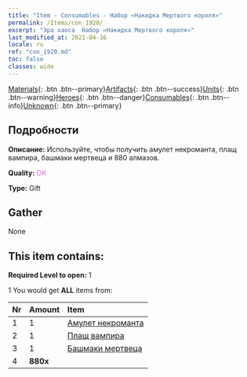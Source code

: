 ```yaml
---
title: "Item - Consumables - Набор «Накидка Мертвого короля»"
permalink: /Items/con_1920/
excerpt: "Эра хаоса  Набор «Накидка Мертвого короля»"
last_modified_at: 2021-04-16
locale: ru
ref: "con_1920.md"
toc: false
classes: wide
---
```

 [Materials](/ru/Items/){: .btn .btn--primary}[Artifacts](/ru/Items/Artifacts/){: .btn .btn--success}[Units](/ru/Items/Units/){: .btn .btn--warning}[Heroes](/ru/Items/Heroes/){: .btn .btn--danger}[Consumables](/ru/Items/Consumables/){: .btn .btn--info}[Unknown](/ru/Items/Unknown/){: .btn .btn--primary}

## Подробности
 **Описание:** Используйте, чтобы получить амулет некроманта, плащ вампира, башмаки мертвеца и 880 алмазов.

 **Quality:** <span style="color: #DA70D6">OK</span>

 **Type:** Gift

## Gather

  None

## This item contains:

 **Required Level to open:** 1

 1 You would get **ALL** items  from:

  | Nr | Amount |     Item    |
  |:---|:-------|:------------|
  | 1 | 1 | [Амулет некроманта](/ru/Items/art_129/) |  | 
  | 2 | 1 | [Плащ вампира](/ru/Items/art_130/) |  | 
  | 3 | 1 | [Башмаки мертвеца](/ru/Items/art_131/) |  | 
  | 4 |  **880x** | <i class="fas fa-gem"/> |  | 
